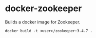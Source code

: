 docker-zookeeper
================

Builds a docker image for Zookeeper.

```docker build -t <user>/zookeeper:3.4.7 .```
